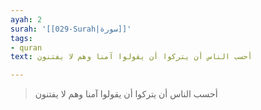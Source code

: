 ```yaml
---
ayah: 2
surah: '[[029-Surah|سورة]]'
tags:
- quran
text: أحسب الناس أن يتركوا أن يقولوا آمنا وهم لا يفتنون

---
```

> أحسب الناس أن يتركوا أن يقولوا آمنا وهم لا يفتنون
